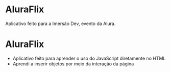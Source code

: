 # AluraFlix
Aplicativo feito para a Imersão Dev, evento da Alura.

<h1>AluraFlix</h1>
<ul>
  <li>
    Aplicativo feito para aprender o uso do JavaScript diretamente no HTML
  </li>
  <li>
    Aprendi a inserir objetos por meio da interação da página
  </li>
</ul>
